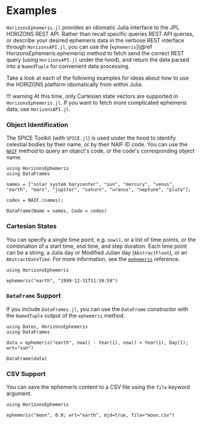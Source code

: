 # Examples

`HorizonsEphemeris.jl` provides an idiomatic Julia interface to the JPL HORIZONS
REST API. Rather than recall specific queries REST API queries, or describe your
desired ephemeris data in the verbose REST interface through `HorizonsAPI.jl`,
you can use the [`ephemeris`](@ref HorizonsEphemeris.ephemeris) method to fetch
send the correct REST query (using `HorizonsAPI.jl` under the hood), and return
the data parsed into a `NamedTuple` for convenient data processing.

Take a look at each of the following examples for ideas about how to use the
HORIZONS platform idiomatically from within Julia.

!!! warning
    At this time, only Cartesian state vectors are supported in
    `HorizonsEphemeris.jl`. If you want to fetch more complicated ephemeris
    data, use `HorizonsAPI.jl`.

### Object Identification

The SPICE Toolkit (with `SPICE.jl`) is used under the hood to identify celestial
bodies by their name, or by their NAIF ID code. You can use the [`NAIF`](@ref)
method to query an object's code, or the code's corresponding object name.

```@repl
using HorizonsEphemeris
using DataFrames

names = ["solar system barycenter", "sun", "mercury", "venus", "earth", "mars", "jupiter", "saturn", "uranus", "neptune", "pluto"];

codes = NAIF.(names);

DataFrame(Name = names, Code = codes)
```

### Cartesian States

You can specify a single time point, e.g. `now()`, or a list of time points,
or the combination of a start time, end time, and step duration. Each time
point can be a string, a Julia day or Modified Julian day (`AbstractFloat`), or
an `AbstractDateTime`. For more information, see the [`ephemeris`](@ref)
reference.

```@repl
using HorizonsEphemeris

ephemeris("earth", "1999-12-31T11:59:59")
```

### `DataFrame` Support

If you include `DataFrames.jl`, you can use the `DataFrame` constructor with
the `NamedTuple` output of the `ephemeris` method.

```@repl
using Dates, HorizonsEphemeris
using DataFrames

data = ephemeris("earth", now() - Year(1), now() + Year(1), Day(1); wrt="sun")

DataFrame(data)
```

### CSV Support

You can save the ephemeris content to a CSV file using the `file` keyword
argument.

```@repl
using HorizonsEphemeris

ephemeris("moon", 0.0; wrt="earth", mjd=true, file="moon.csv")
```
